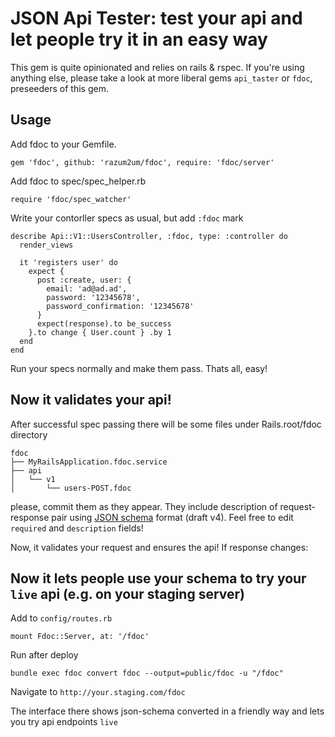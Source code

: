 # JSON Api Tester: test your api and let people try it in an easy way

This gem is quite opinionated and relies on rails & rspec. If you're 
using anything else, please take a look at more liberal gems `api_taster` or `fdoc`,
preseeders of this gem.

## Usage

Add fdoc to your Gemfile.

    gem 'fdoc', github: 'razum2um/fdoc', require: 'fdoc/server'

Add fdoc to spec/spec_helper.rb

    require 'fdoc/spec_watcher'

Write your contorller specs as usual, but add `:fdoc` mark

    describe Api::V1::UsersController, :fdoc, type: :controller do
      render_views

      it 'registers user' do
        expect {
          post :create, user: {
            email: 'ad@ad.ad',
            password: '12345678',
            password_confirmation: '12345678'
          }
          expect(response).to be_success
        }.to change { User.count } .by 1
      end
    end

Run your specs normally and make them pass. Thats all, easy!

## Now it validates your api!

After successful spec passing there will be some files under Rails.root/fdoc directory

    fdoc
    ├── MyRailsApplication.fdoc.service
    ├── api
    │   └── v1
    │       └── users-POST.fdoc

please, commit them as they appear. They include description of request-response pair using
[JSON schema][json_schema] format (draft v4). Feel free to edit `required` and `description` fields!

Now, it validates your request and ensures the api! If response changes:

## Now it lets people use your schema to try your `live` api (e.g. on your staging server)

Add to `config/routes.rb`

    mount Fdoc::Server, at: '/fdoc'

Run after deploy

    bundle exec fdoc convert fdoc --output=public/fdoc -u "/fdoc"

Navigate to `http://your.staging.com/fdoс`

The interface there shows json-schema converted in a friendly way and
lets you try api endpoints `live`

[json_schema]: http://json-schema.org/
